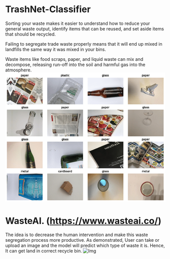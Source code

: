 # TrashNet-Classifier

Sorting your waste makes it easier to understand how to reduce your general waste output, identify items that can be reused, and set aside items that should be recycled. 



Failing to segregate trade waste properly means that it will end up mixed in landfills the same way it was mixed in your bins.

 

Waste items like food scraps, paper, and liquid waste can mix and decompose, releasing run-off into the soil and harmful gas into the atmosphere.
![Img](https://github.com/RAJGUPTA28/TrashNet-Classifier/blob/main/img.pbm)
# WasteAI. (https://www.wasteai.co/)

The idea is to decrease the human intervention and make this waste segregation process more productive. As demonstrated, User can take or upload an image and the model will predict which type of waste it is. Hence, It can get land in correct recycle bin.
![Img]([https://github.com/RAJGm](https://github.com/RAJGUPTA28/TrashNet-Classifier/blob/main/resnet.png)https://github.com/RAJGUPTA28/TrashNet-Classifier/blob/main/resnet.png)
